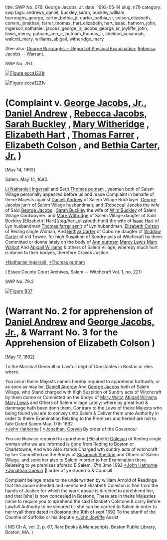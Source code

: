 title: SWP No. 079: George Jacobs, Jr.
date: 1692-05-14
slug: n79
category: swp
tags: andrews_daniel, buckley_sarah, buckley_william, burroughs_george, carter_bethia_jr, carter_bethia_sr, colson_elizabeth, corwin_jonathan, farrer_thomas, hart_elizabeth, hart_isaac, hathorn_john, ingersoll_nathaniel, jacobs_george_jr, jacobs_george_sr, joyliffe_john, lewis_mercy, putnam_ann_jr, putnam_thomas_jr, sheldon_susannah, walcott_mary, williams_abigail, witheridge_mary




(See also: [George Burroughs -- Report of Physical Examination;](/n22.html#n22.11) [Rebecca Jacobs -- Warrant.](/n81.html#n81.1)

<div markdown class="doc" id="n79.1">

<div class="doc_id">SWP No. 79.1</div>


<span markdown class="figure">[![Figure ecca1221r](archives/ecca/thumb/ecca1221r.jpg)](archives/ecca/large/ecca1221r.jpg)</span>

<span markdown class="figure">[![Figure ecca1221v](archives/ecca/thumb/ecca1221v.jpg)](archives/ecca/large/ecca1221v.jpg)</span>

# (Complaint v. [George Jacobs, Jr.](/tag/jacobs_george_jr.html), [Daniel Andrew](/tag/andrews_daniel.html) , [Rebecca Jacobs](/tag/jacobs_rebecca.html), [Sarah Buckley](/tag/buckley_sarah.html) , [Mary Witheridge](/tag/witheridge_mary.html) , [Elizabeth Hart](/tag/hart_elizabeth.html) , [Thomas Farrer](/tag/farrer_thomas.html) , [Elizabeth Colson](/tag/colson_elizabeth.html) , and [Bethia Carter, Jr.](/tag/carter_bethia_jr.html) )

[May 14, 1692]

Salem.  May 14, 1692. 

[Lt Nathaniell Ingersall](/tag/ingersoll_nathaniel.html) and Serjt [Thomas putnam](/tag/putnam_thomas_jr.html) , yeomen both of Salem Village personally appeared before us and made Complaint in behalfe of theire Majests against [Daniell Andrew](/tag/andrews_daniel.html) of Salem Village Bricklayer. [George Jacobs](/tag/jacobs_george_sr.html) jun'r of Salem Village husbandman, and [Rebecca] Jacobs  the wife of Said [George Jacobs](/tag/jacobs_george_jr.html) , [Sarah Buckley](/tag/buckley_sarah.html) the wife of [W'm Buckley](/tag/buckley_william.html) of Salem Village Cordwayner. and [Mary Withridge](/tag/witheridge_mary.html) of Salem Village daugter of Said Buckley [Elizabeth] Hart](/tag/hart_elizabeth.html) the wife of [Isaac Hart](/tag/hart_isaac.html) of Lyn husbandman [Thomas farrer sen'r](/tag/farrer_thomas.html) of Lyn.hubandman. [Elizabeth Colson](/tag/colson_elizabeth.html) of Reding single Woman, And [Bethya Carter](/tag/carter_bethia_jr.html) of Ouburne daugter of [Widdow Carter](/tag/carter_bethia_sr.html) of s'd Towne. for high Suspition of Sundry acts of Witchcraft by them Committed or donne lately on the body of [Ann puttnam](/tag/putnam_ann_jr.html) [Marcy Lewis](/tag/lewis_mercy.html) [Mary Walcot](/tag/walcott_mary.html) And [Abigail Williams](/tag/williams_abigail.html) & others of Salem Village, whereby much hurt is donne to their bodyes, therefore Craves Justice.

[*Nathaniel Ingersoll.](/tag/ingersoll_nathaniel.html)
[*Thomas putnam](/tag/putnam_thomas_jr.html)

( Essex County Court Archives, Salem -- Witchcraft Vol. 1, no. 221)


</div>



<div markdown class="doc" id="n79.2">

<div class="doc_id">SWP No. 79.2</div>


<span markdown class="figure">[![Figure B37](archives/BPL/gifs/B37.gif)](archives/BPL/LARGE/B37.jpg)</span>

# (Warrant No. 2 for apprehension of [Daniel Andrew](/tag/andrews_daniel.html) and [George Jacobs, Jr.](/tag/jacobs_george_jr.html), & Warrant No. 3 for the Apprehension of  [Elizabeth Colson](/tag/colson_elizabeth.html) )

[May 17, 1692]

To the Marshall Generall or Lawfull dept of Constables in Boston or eles where. 

You are in theire Majests names hereby required to apprehend forthwith; or as soon as may be, [Daniell Andrew](/tag/andrews_daniel.html) And [George Jacobs](/tag/jacobs_george_jr.html) both of Salem Village, who Stand charged with high Suspition of Sundry acts of Witchcraft by them donne or Committed on the bodys of [Mary Walot](/tag/walcott_mary.html) [Abigail Williams](/tag/williams_abigail.html) [Mary Lewis](/tag/lewis_mercy.html) and Others of Salem Village Lately: where by great hurt & dammage hath been donn them. Contrary to the Laws of theire Majests who being found you are to convey unto Salem & Deliver them unto Authority in order to theire Examination Relating to the Premises and hereof are not to faile
Dated Salem  May. 17th 1692  
[*John Hathorne](/tag/hathorn_john.html) ] 
 [*Jonathan. Corwin](/tag/corwin_jonathan.html) 
By order of the Governour 

You are likewise required to apprehend [Elizabeth] [Coleson](/tag/colson_elizabeth.html) of Reding single woman who we are
Informed is gone from Reding to Boston or Charlstowne, And who Also stands Charged
wth sundry acts of witchcraft by her Committed on the Bodys of [Susannah Sheldon](/tag/sheldon_susannah.html) and
Others of Salem Village. and send her also to Salem in order to her Examination there
Relateing to ye premises aforesd
                        B Salem. 17th 3mo 1692
                        [*John Hathorne](/tag/hathorn_john.html)
                        [*Jonathan Corwin](/tag/corwin_jonathan.html)

order of ye Gouerno & Councill

Complaint beinge made to me underwritten by william Arnold of Readinge that
the aboue intended and mentioned Elizabeth Coleston is fled from the hands of Justice
for which the warrt aboue is directed to aprehhend her, and that [she] is now concealed in
Bostone, These are in theire Majesties name to require you to aprehend the said Elizabeth
Colstone & carry Before Lawfull Authority to be secured till she can be carried to Salem in
order to her tryall there dated in Bostone the 10th of sept 1692
To the sherif of the Countie of Suffolke or his deputie
                                      [*John Joyliffe](/tag/joyliffe_john.html) Assist

( MS Ch A, vol. 2, p. 67, Rare Books & Manuscripts, Boston Public Library, Boston, MA. )
</div>
